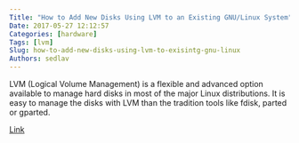 ```yaml
---
Title: "How to Add New Disks Using LVM to an Existing GNU/Linux System"
Date: 2017-05-27 12:12:57
Categories: [hardware]
Tags: [lvm]
Slug: how-to-add-new-disks-using-lvm-to-exisintg-gnu-linux
Authors: sedlav
---
```


LVM (Logical Volume Management) is a flexible and advanced option available to manage hard disks in most of the major Linux distributions. It is easy to manage the disks with LVM than the tradition tools like fdisk, parted or gparted.

[Link](https://www.tecmint.com/add-new-disks-using-lvm-to-linux/)
